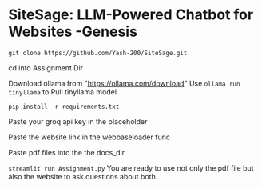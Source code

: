 # SiteSage: LLM-Powered Chatbot for Websites -Genesis
```git clone https://github.com/Yash-200/SiteSage.git```

cd into Assignment Dir

Download ollama from "https://ollama.com/download"
Use ```ollama run tinyllama``` to Pull tinyllama model.

```pip install -r requirements.txt```

Paste your groq api key in the placeholder 

Paste the website link in the webbaseloader func

Paste pdf files into the the docs_dir 

```streamlit run Assignment.py``` You are ready to use not only the pdf file but also the website to ask questions about both.








